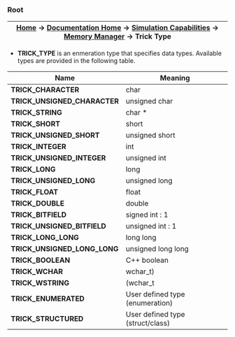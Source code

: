 ### Root

| [Home](/trick) → [Documentation Home](../../Documentation-Home) → [Simulation Capabilities](../Simulation-Capabilities) → [Memory Manager](MemoryManager) → Trick Type|
|------------------------------------------------------------------|

- **TRICK_TYPE** is an enmeration type that specifies data types.
Available types are provided in the following table.

| Name                         | Meaning                          |
|------------------------------|----------------------------------|
| **TRICK_CHARACTER**          | char                             |
| **TRICK_UNSIGNED_CHARACTER** | unsigned char                    |
| **TRICK_STRING**             | char *                           |
| **TRICK_SHORT**              | short                            |
| **TRICK_UNSIGNED_SHORT**     | unsigned short                   |
| **TRICK_INTEGER**            | int                              |
| **TRICK_UNSIGNED_INTEGER**   | unsigned int                     |
| **TRICK_LONG**               | long                             |
| **TRICK_UNSIGNED_LONG**      | unsigned long                    |
| **TRICK_FLOAT**              | float                            |
| **TRICK_DOUBLE**             | double                           |
| **TRICK_BITFIELD**           | signed int : 1                   |
| **TRICK_UNSIGNED_BITFIELD**  | unsigned int : 1                 |
| **TRICK_LONG_LONG**          | long long                        |
| **TRICK_UNSIGNED_LONG_LONG** | unsigned long long               |
| **TRICK_BOOLEAN**            | C++ boolean                      |
| **TRICK_WCHAR**              | wchar_t)                         |
| **TRICK_WSTRING**            | (wchar_t                         |
| **TRICK_ENUMERATED**         | User defined type (enumeration)  |
| **TRICK_STRUCTURED**         | User defined type (struct/class) |
